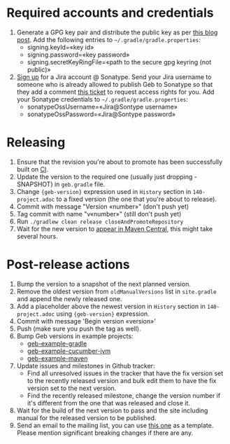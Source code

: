 # Required accounts and credentials

1. Generate a GPG key pair and distribute the public key as per [this blog post](http://blog.sonatype.com/2010/01/how-to-generate-pgp-signatures-with-maven). Add the following entries to `~/.gradle/gradle.properties`:
	* signing.keyId=«key id»
	* signing.password=«key password»
	* signing.secretKeyRingFile=«path to the secure gpg keyring (not public)»
1. [Sign up](https://issues.sonatype.org/secure/Signup!default.jspa) for a Jira account @ Sonatype. Send your Jira username to someone who is already allowed to publish Geb to Sonatype so that they add a comment [this ticket](https://issues.sonatype.org/browse/OSSRH-3108) to request access rights for you. Add your Sonatype credentials to `~/.gradle/gradle.properties`:
	* sonatypeOssUsername=«Jira@Sontype username»
	* sonatypeOssPassword=«Jira@Sontype password»

# Releasing

1. Ensure that the revision you're about to promote has been successfully built on [CI](https://circleci.com/gh/geb/workflows/geb/tree/master).
1. Update the version to the required one (usually just dropping -SNAPSHOT) in `geb.gradle` file.
1. Change `{geb-version}` expression used in `History` section in `140-project.adoc` to a fixed version (the one that you're about to release).
1. Commit with message "Version «number»" (don't push yet)
1. Tag commit with name "v«number»" (still don't push yet)
1. Run `./gradlew clean release closeAndPromoteRepository`
1. Wait for the new version to [appear in Maven Central](http://search.maven.org/#search%7Cgav%7C1%7Cg%3A%22org.gebish%22%20AND%20a%3A%22geb-core%22), this might take several hours.

# Post-release actions
1. Bump the version to a snapshot of the next planned version.
1. Remove the oldest version from `oldManualVersions` list in `site.gradle` and append the newly released one.
1. Add a placeholder above the newest version in `History` section in `140-project.adoc` using `{geb-version}` expression.
1. Commit with message 'Begin version «version»'
1. Push (make sure you push the tag as well).
1. Bump Geb versions in example projects: 
	* [geb-example-gradle](https://github.com/geb/geb-example-gradle)
	* [geb-example-cucumber-jvm](https://github.com/geb/geb-example-cucumber-jvm)
	* [geb-example-maven](https://github.com/geb/geb-example-maven)
1. Update issues and milestones in Github tracker:
	* Find all unresolved issues in the tracker that have the fix version set to the recently released version and bulk edit them to have the fix version set to the next version.
	* Find the recently released milestone, change the version number if it's different from the one that was released and close it.
1. Wait for the build of the next version to pass and the site including manual for the released version to be published.
1. Send an email to the mailing list, you can use [this one](http://markmail.org/message/j35koyww35lh4mxk) as a template. Please mention significant breaking changes if there are any.
